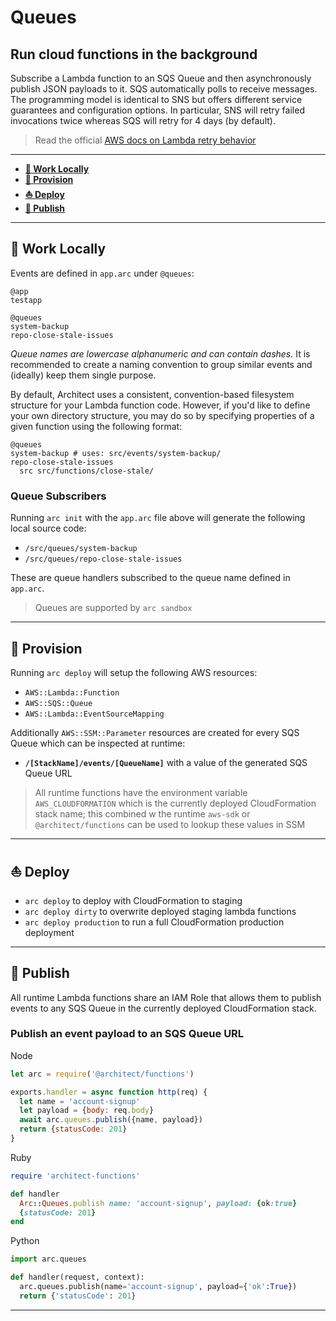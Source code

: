# Queues
## Run cloud functions in the background

Subscribe a Lambda function to an SQS Queue and then asynchronously publish JSON payloads to it. SQS automatically polls to receive messages. The programming model is identical to SNS but offers different service guarantees and configuration options. In particular, SNS will retry failed invocations twice whereas SQS will retry for 4 days (by default).

> Read the official [AWS docs on Lambda retry behavior](https://docs.aws.amazon.com/lambda/latest/dg/retries-on-errors.html)

---

- <a href=#local><b>🚜 Work Locally</b></a>
- <a href=#provision><b>🌾 Provision</b></a>
- <a href=#deploy><b>⛵️ Deploy</b></a>
- <a href=#publish><b>💌 Publish</b></a>

---

<h2 id=local>🚜 Work Locally</h2>

Events are defined in `app.arc` under `@queues`:

```arc
@app
testapp

@queues
system-backup
repo-close-stale-issues
```

*Queue names are _lowercase alphanumeric_ and can contain _dashes_.* It is recommended to create a naming convention to group similar events and (ideally) keep them single purpose.

By default, Architect uses a consistent, convention-based filesystem structure for your Lambda function code. However, if you'd like to define your own directory structure, you may do so by specifying properties of a given function using the following format:

```arc
@queues
system-backup # uses: src/events/system-backup/
repo-close-stale-issues
  src src/functions/close-stale/
```


### Queue Subscribers

Running `arc init` with the `app.arc` file above will generate the following local source code:

- `/src/queues/system-backup`
- `/src/queues/repo-close-stale-issues`

These are queue handlers subscribed to the queue name defined in `app.arc`.

> Queues are supported by `arc sandbox`

---

<h2 id=provision>🌾 Provision</h2>

Running `arc deploy` will setup the following AWS resources:

- `AWS::Lambda::Function`
- `AWS::SQS::Queue`
- `AWS::Lambda::EventSourceMapping`

Additionally `AWS::SSM::Parameter` resources are created for every SQS Queue which can be inspected at runtime:

- **`/[StackName]/events/[QueueName]`** with a value of the generated SQS Queue URL

> All runtime functions have the environment variable `AWS_CLOUDFORMATION` which is the currently deployed CloudFormation stack name; this combined w the runtime `aws-sdk` or `@architect/functions` can be used to lookup these values in SSM

---

<h2 id=deploy>⛵️ Deploy</h2>

- `arc deploy` to deploy with CloudFormation to staging
- `arc deploy dirty` to overwrite deployed staging lambda functions
- `arc deploy production` to run a full CloudFormation production deployment

---

<h2 id=publish>💌 Publish</h2>

All runtime Lambda functions share an IAM Role that allows them to publish events to any SQS Queue in the currently deployed CloudFormation stack.

### Publish an event payload to an SQS Queue URL

<section class="code-examples">

Node

```javascript
let arc = require('@architect/functions')

exports.handler = async function http(req) {
  let name = 'account-signup'
  let payload = {body: req.body}
  await arc.queues.publish({name, payload})
  return {statusCode: 201}
}
```

Ruby

```ruby
require 'architect-functions'

def handler
  Arc::Queues.publish name: 'account-signup', payload: {ok:true}
  {statusCode: 201}
end
```

Python

```python
import arc.queues

def handler(request, context):
  arc.queues.publish(name='account-signup', payload={'ok':True})
  return {'statusCode': 201}
```

</section>

---
